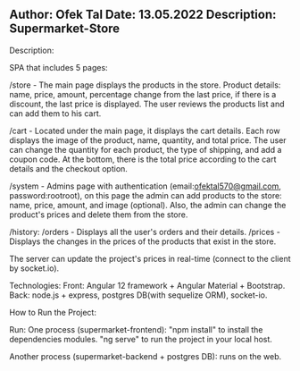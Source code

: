 Author: Ofek Tal
Date: 13.05.2022
Description: Supermarket-Store
------------------------------------------------
Description:

SPA that includes 5 pages:

/store - The main page displays the products in the store. 
         Product details: name, price, amount, percentage change from the last price, if there is a discount, the last price is displayed. 
         The user reviews the products list and can add them to his cart.

/cart -  Located under the main page, it displays the cart details. 
         Each row displays the image of the product, name, quantity, and total price.
         The user can change the quantity for each product, the type of shipping, and add a coupon code. 
         At the bottom, there is the total price according to the cart details and the checkout option.

/system - Admins page with authentication (email:ofektal570@gmail.com, password:rootroot), 
          on this page the admin can add products to the store: name, price, amount, and image (optional). 
          Also, the admin can change the product's prices and delete them from the store.

/history: /orders - Displays all the user's orders and their details. 
          /prices - Displays the changes in the prices of the products that exist in the store.

The server can update the project's prices in real-time (connect to the client by socket.io).

Technologies: 
      Front: Angular 12 framework + Angular Material + Bootstrap. 
      Back: node.js + express, postgres DB(with sequelize ORM), socket-io.

How to Run the Project:

Run: 
  One process (supermarket-frontend): 
  "npm install" to install the dependencies modules. 
  "ng serve" to run the project in your local host.

Another process (supermarket-backend + postgres DB): 
  runs on the web.